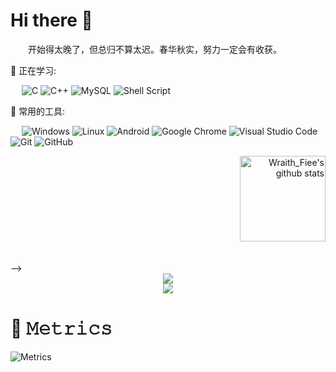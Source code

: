 # Hi there 👋


<p>  开始得太晚了，但总归不算太迟。春华秋实，努力一定会有收获。</p>

💪 正在学习: 

   &emsp;
![C](https://img.shields.io/badge/c-%2300599C.svg?style=flat-square&logo=c&logoColor=white)
![C++](https://img.shields.io/badge/-C++-00599C?style=flat-square&logo=c)
![MySQL](https://img.shields.io/badge/mysql-%2300f.svg?style=flat-square&logo=mysql&logoColor=white)
![Shell Script](https://img.shields.io/badge/shell_script-%4285F4.svg?style=style=flat-square&logo=gnu-bash&logoColor=white)

🧰 常用的工具: 

   &emsp;
![Windows](https://img.shields.io/badge/Windows-0078D6?style=flat-square&logo=windows&logoColor=white)
![Linux](https://img.shields.io/badge/Linux-FCC624?style=style=flat-square&logo=linux&logoColor=black)
![Android](https://img.shields.io/badge/Android-3DDC84?style=flat-square&logo=android&logoColor=white)
![Google Chrome](https://img.shields.io/badge/Chrome-4285F4?style=flat-square&logo=GoogleChrome&logoColor=white)
![Visual Studio Code](https://img.shields.io/badge/-Visual%20Studio%20Code-007ACC?style=flat-square&logo=Visual%20Studio%20Code&logoColor=fff)
![Git](https://img.shields.io/badge/-Git-FCC624?style=flat-square&logo=git)
![GitHub](https://img.shields.io/badge/-GitHub-pink?style=flat-square&logo=github)
<div align="right">
  <img  height="137px"  alt="Wraith_Fiee's github stats"       
      src="https://github-readme-stats.vercel.app/api?username=Tangjp-wraith&count_private=true&show_icons=true&theme=algolia&count_private=true" />
<!--   <img height="137px" alt="Wraith_Fiee's github top-langs"
      src="https://github-readme-stats.vercel.app/api/top-langs/?username=Tangjp-wraith&hide_title=true&hide Roff,Gnuplot&hide_border=true&layout=compact&langs_count=6&text_color=000&icon_color=fff&bg_color=0,52fa5a,4dfcff,c64dff&theme=graywhite" /> -->
</div>
<br>
<!-- GitHub数据统计 -->

<!-- <div align="right">
  <img  height="137px"  alt="Wraith_Fiee's github stats"       
      src="https://github-readme-stats.vercel.app/api?username=Tangjp-wraith&count_private=true&show_icons=true&theme=algolia&count_private=true" />
<!--   <img height="137px" alt="Wraith_Fiee's github top-langs"
      src="https://github-readme-stats.vercel.app/api/top-langs/?username=Tangjp-wraith&hide_title=true&hide Roff,Gnuplot&hide_border=true&layout=compact&langs_count=6&text_color=000&icon_color=fff&bg_color=0,52fa5a,4dfcff,c64dff&theme=graywhite" /> -->
</div>
<br> -->

<div align="center"> <img src="https://activity-graph.herokuapp.com/graph?username=Tangjp-wraith&theme=xcode" /> </div>

<!-- just img -->

<div align="center"><img src="https://cdn.jsdelivr.net/gh/sun0225SUN/photos/images/202110311924844.png" /></div>

# 🎯 𝙼𝚎𝚝𝚛𝚒𝚌𝚜

<!-- metrics 基础资料 -->

![Metrics](https://metrics.lecoq.io/Tangjp-wraith?template=classic&languages=1&isocalendar=1&achievements=1&introduction=1&base.indepth=false&base.hireable=false&isocalendar.duration=half-year&languages.ignored=Roff%2CGnuplot&languages.limit=8&languages.threshold=0%25&languages.other=true&languages.colors=github&languages.sections=most-used&languages.indepth=false&languages.analysis.timeout=15&languages.categories=markup%2C%20programming&languages.recent.categories=markup%2C%20programming&languages.recent.load=325&languages.recent.days=14&achievements.threshold=C&achievements.secrets=true&achievements.display=compact&achievements.limit=0&introduction.title=true&config.timezone=Asia%2FShanghai)
